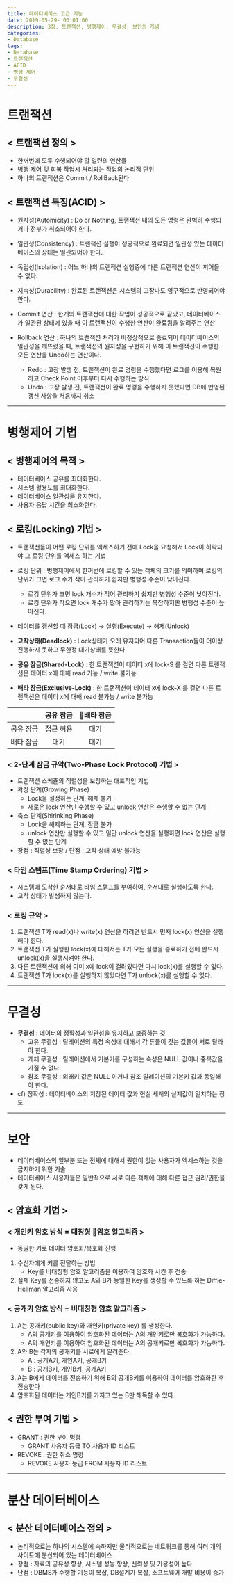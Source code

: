 ```yaml
---
title: 데이터베이스 고급 기능
date: 2019-05-29- 00:01:00
description: 3장. 트랜잭션, 병행제어, 무결성, 보안의 개념
categories:
- Database
tags: 
- Database
- 트랜잭션
- ACID
- 병행 제어
- 무결성
---
```

# 트랜잭션
## < 트랜잭션 정의 >
- 한꺼번에 모두 수행되어야 할 일련의 연산들
- 병행 제어 및 회복 작업시 처리되는 작업의 논리적 단위
- 하나의 트랜잭션은 Commit / RollBack된다

## < 트랜잭션 특징(ACID) >
- 원자성(Automicity)    : Do or Nothing, 트랜잭션 내의 모든 명령은 완벽히 수행되거나 전부가 취소되어야 한다.
- 일관성(Consistency)   : 트랜잭션 실행이 성공적으로 완료되면 일관성 있는 데이터베이스의 상태는 일관되어야 한다.
- 독립성(Isolation)     : 어느 하나의 트랜잭션 실행중에 다른 트랜잭션 연산이 끼어들 수 없다.
- 지속성(Durability)    : 완료된 트랜잭션은 시스템의 고장나도 영구적으로 반영되어야 한다.

- Commit 연산 : 한개의 트랜잭션에 대한 작업이 성공적으로 끝났고, 데이터베이스가 일관된 상태에 있을 때 이 트랜잭션이 수행한 연산이 완료됨을 알려주는 연산
- Rollback 연산 : 하나의 트랜잭션 처리가 비정상적으로 종료되어 데이터베이스의 일관성을 깨뜨렸을 때, 트랜잭션의 원자성을 구현하기 위해 이 트랜잭션이 수행한 모든 연산을 Undo하는 연산이다.
    - Redo : 고장 발생 전, 트랜잭션이 완료 명령을 수행했다면 로그를 이용해 복원하고 Check Point 이후부터 다시 수행하는 방식
    - Undo : 고장 발생 전, 트랜잭션이 완료 명령을 수행하지 못했다면 DB에 반영된 갱신 사항을 처음까지 취소

***

# 병행제어 기법
## < 병행제어의 목적 >
- 데이터베이스 공유를 최대화한다.
- 시스템 활용도를 최대화한다.
- 데이터베이스 일관성을 유지한다.
- 사용자 응답 시간을 최소화한다.

## < 로킹(Locking) 기법 >
- 트랜잭션들이 어떤 로킹 단위를 액세스하기 전에 Lock을 요청해서 Lock이 허락되야 그 로킹 단위를 액세스 하는 기법
- 로킹 단위 : 병행제어에서 한꺼번에 로킹할 수 있는 객체의 크기를 의미하며 로킹의 단위가 크면 로크 수가 작아 관리하기 쉽지만 병행성 수준이 낮아진다.
    - 로킹 단위가 크면 lock 개수가 적어 관리하기 쉽지만 병행성 수준이 낮아진다.
    - 로킹 단위가 작으면 lock 개수가 많아 관리하기는 복잡하지만 병행성 수준이 높아진다.
- 데이터를 갱신할 때 잠금(Lock) → 실행(Execute) → 해제(Unlock)
- **교착상태(Deadlock)** : Lock상태가 오래 유지되어 다른 Transaction들이 더이상 진행하지 못하고 무한정 대기상태를 뜻한다

- **공유 잠금(Shared-Lock)** : 한 트랜잭션이 데이터 x에 lock-S 를 걸면 다른 트랜잭션은 데이터 x에 대해 read 가능 / write 불가능
- **배타 잠금(Exclusive-Lock)** : 한 트랜잭션이 데이터 x에 lock-X 를 걸면 다른 트랜잭션은 데이터 x에 대해 read 불가능 / write 불가능

||공유 잠금|배타 잠금|
|:----:|:---:|:---:|
|공유 잠금|접근 허용|대기|
|배타 잠금|대기|대기|

### < 2-단계 잠금 규약(Two-Phase Lock Protocol) 기법 >
- 트랜잭션 스케쥴의 직렬성을 보장하는 대표적인 기법
- 확장 단계(Growing Phase)
    - Lock을 설정하는 단계, 해제 불가
    - 새로운 lock 연산만 수행할 수 있고 unlock 연산은 수행할 수 없는 단계
- 축소 단계(Shirinking Phase)
    - Lock을 해제하는 단계, 잠금 불가
    - unlock 연산만 실행할 수 있고 일단 unlock 연산을 실행하면 lock 연산은 실행할 수 없는 단계
- 장점 : 직렬성 보장 / 단점 : 교착 상태 예방 불가능

### < 타임 스탬프(Time Stamp Ordering) 기법 >
- 시스템에 도착한 순서대로 타임 스탬프를 부여하여, 순서대로 실행하도록 한다.
- 교착 상태가 발생하지 않는다.

### < 로킹 규약 >
1. 트랜잭션 T가 read(x)나 write(x) 연산을 하려면 반드시 먼저 lock(x) 연산을 실행해야 한다.
2. 트랜잭션 T가 실행한 lock(x)에 대해서는 T가 모든 실행을 종료하기 전에 반드시 unlock(x)을 실행시켜야 한다.
3. 다른 트랜잭션에 의해 이미 x에 lock이 걸려있다면 다시 lock(x)를 실행할 수 없다.
4. 트랜잭션 T가 lock(x)를 실행하지 않았다면 T가 unlock(x)를 실행할 수 없다.

***

# 무결성
- **무결성** : 데이터의 정확성과 일관성을 유지하고 보증하는 것
    - 고유 무결성 : 릴레이션의 특정 속성에 대해서 각 튜플이 갖는 값들이 서로 달라야 한다.
    - 개체 무결성 : 릴레이션에서 기본키를 구성하는 속성은 NULL 값이나 중복값을 가질 수 없다.
    - 참조 무결성 : 외래키 값은 NULL 이거나 참조 릴레이션의 기본키 값과 동일해야 한다.
- cf) 정확성 : 데이터베이스의 저장된 데이터 값과 현실 세계의 실제값이 일치하는 정도

***

# 보안
- 데이터베이스의 일부분 또는 전체에 대해서 권한이 없는 사용자가 엑세스하는 것을 금지하기 위한 기술
- 데이터베이스 사용자들은 일반적으로 서로 다른 객체에 대해 다른 접근 권리/권한을 갖게 된다.

## < 암호화 기법 >
### < 개인키 암호 방식 = 대칭형 암호 알고리즘 >
- 동일한 키로 데이터 암호화/복호화 진행

1. 수신자에게 키를 전달하는 방법
    - Key를 비대칭형 암호 알고리즘을 이용하여 암호화 시킨 후 전송
2. 실제 Key를 전송하지 않고도 A와 B가 동일한 Key를 생성할 수 있도록 하는 Diffie-Hellman 알고리즘 사용

### < 공개키 암호 방식 = 비대칭형 암호 알고리즘 >
1. A는 공개키(public key)와 개인키(private key) 를 생성한다.
    - A의 공개키를 이용하여 암호화된 데이터는 A의 개인키로만 복호화가 가능하다.
    - A의 개인키를 이용하여 암호화된 데이터는 A의 공개키로만 복호화가 가능하다.
2. A와 B는 각자의 공개키를 서로에게 알려준다.
    - A : 공개A키, 개인A키, 공개B키
    - B : 공개B키, 개인B키, 공개A키
3. A는 B에게 데이터를 전송하기 위해 B의 공개B키를 이용하여 데이터를 암호화한 후 전송한다
4. 암호화된 데이터는 개인B키를 가지고 있는 B만 해독할 수 있다. 


## < 권한 부여 기법 >
- GRANT : 권한 부여 명령
    - GRANT 사용자 등급 TO 사용자 ID 리스트
- REVOKE : 권한 취소 명령
    - REVOKE 사용자 등급 FROM 사용자 ID 리스트

***

# 분산 데이터베이스
## < 분산 데이터베이스 정의 >
- 논리적으로는 하나의 시스템에 속하지만 물리적으로는 네트워크를 통해 여러 개의 사이트에 분산되어 있는 데이터베이스
- 장점 : 자료의 공유성 향상, 시스템 성능 향상, 신뢰성 및 가용성이 높다
- 단점 : DBMS가 수행할 기능이 복잡, DB설계가 복잡, 소프트웨어 개발 비용이 증가